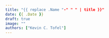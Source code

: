 ```yaml
---
title: "{{ replace .Name "-" " " | title }}"
date: {{ .Date }}
draft: true
image: ""
authors: ["Kevin C. Tofel"]
---
```


